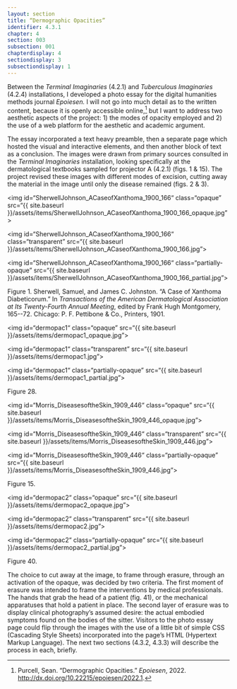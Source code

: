 ```yaml
---
layout: section
title: “Dermographic Opacities”
identifier: 4.3.1
chapter: 4
section: 003
subsection: 001
chapterdisplay: 4
sectiondisplay: 3
subsectiondisplay: 1
---
```


Between the *Terminal Imaginaries* (4.2.1) and *Tuberculous Imaginaries* (4.2.4) installations, I developed a photo essay for the digital humanities methods journal *Epoiesen.* I will not go into much detail as to the written content, because it is openly accessible online,[^fn1] but I want to address two aesthetic aspects of the project: 1) the modes of opacity employed and 2) the use of a web platform for the aesthetic and academic argument.

The essay incorporated a text heavy preamble, then a separate page which hosted the visual and interactive elements, and then another block of text as a conclusion. The images were drawn from primary sources consulted in the *Terminal Imaginaries* installation, looking specifically at the dermatological textbooks sampled for projector A (4.2.1) (figs. 1 & 15). The project revised these images with different modes of excision, cutting away the material in the image until only the disease remained (figs. 2 & 3).

<img id=“SherwellJohnson_ACaseofXanthoma_1900_166“ class=“opaque” src=“{{ site.baseurl }}/assets/items/SherwellJohnson_ACaseofXanthoma_1900_166_opaque.jpg”>

<img id=“SherwellJohnson_ACaseofXanthoma_1900_166“ class=“transparent” src=“{{ site.baseurl }}/assets/items/SherwellJohnson_ACaseofXanthoma_1900_166.jpg”>

<img id=“SherwellJohnson_ACaseofXanthoma_1900_166“ class=“partially-opaque” src=“{{ site.baseurl }}/assets/items/SherwellJohnson_ACaseofXanthoma_1900_166_partial.jpg”>


Figure 1. Sherwell, Samuel, and James C. Johnston. “A Case of Xanthoma Diabeticorum.” In *Transactions of the American Dermatological Association at Its Twenty-Fourth Annual Meeting*, edited by Frank Hugh Montgomery, 165--72. Chicago: P. F. Pettibone & Co., Printers, 1901.


<img id=“dermopac1“ class=“opaque” src=“{{ site.baseurl }}/assets/items/dermopac1_opaque.jpg”>

<img id=“dermopac1“ class=“transparent” src=“{{ site.baseurl }}/assets/items/dermopac1.jpg”>

<img id=“dermopac1“ class=“partially-opaque” src=“{{ site.baseurl }}/assets/items/dermopac1_partial.jpg”>

Figure 28.

<img id=“Morris_DiseasesoftheSkin_1909_446“ class=“opaque” src=“{{ site.baseurl }}/assets/items/Morris_DiseasesoftheSkin_1909_446_opaque.jpg”>

<img id=“Morris_DiseasesoftheSkin_1909_446“ class=“transparent” src=“{{ site.baseurl }}/assets/items/Morris_DiseasesoftheSkin_1909_446.jpg”>

<img id=“Morris_DiseasesoftheSkin_1909_446“ class=“partially-opaque” src=“{{ site.baseurl }}/assets/items/Morris_DiseasesoftheSkin_1909_446.jpg”>

Figure 15.

<img id=“dermopac2“ class=“opaque” src=“{{ site.baseurl }}/assets/items/dermopac2_opaque.jpg”>

<img id=“dermopac2“ class=“transparent” src=“{{ site.baseurl }}/assets/items/dermopac2.jpg”>

<img id=“dermopac2“ class=“partially-opaque” src=“{{ site.baseurl }}/assets/items/dermopac2_partial.jpg”>

Figure 40.

The choice to cut away at the image, to frame through erasure, through an activation of the opaque, was decided by two criteria. The first moment of erasure was intended to frame the interventions by medical professionals. The hands that grab the head of a patient (fig. 41), or the mechanical apparatuses that hold a patient in place. The second layer of erasure was to display clinical photography’s assumed desire: the actual embodied symptoms found on the bodies of the sitter. Visitors to the photo essay page could flip through the images with the use of a little bit of simple CSS (Cascading Style Sheets) incorporated into the page’s HTML (Hypertext Markup Language). The next two sections (4.3.2, 4.3.3) will describe the process in each, briefly.

[^fn1]: Purcell, Sean. “Dermographic Opacities.” *Epoiesen*, 2022. <http://dx.doi.org/10.22215/epoiesen/2022.1>.